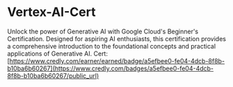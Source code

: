 # Vertex-AI-Cert
Unlock the power of Generative AI with Google Cloud's Beginner's Certification. Designed for aspiring AI enthusiasts, this certification provides a comprehensive introduction to the foundational concepts and practical applications of Generative AI.
Cert: [https://www.credly.com/earner/earned/badge/a5efbee0-fe04-4dcb-8f8b-b10ba6b60267](https://www.credly.com/badges/a5efbee0-fe04-4dcb-8f8b-b10ba6b60267/public_url)

